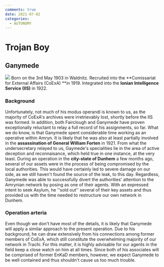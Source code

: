 ```yaml
---
comments: true
date: 2021-07-02
categories:
  - AUTONOMY
---
```


# Trojan Boy

## Ganymede
![](https://img.itch.zone/aW1nLzY0MDc5MzMucG5n/original/Tugj1c.png)
Born on the 3rd May 1903 in Waldnitz.
Recruited into the **Comissariat for External Affairs (CoExA) **in 1919.
Integrated into the **Ionian Intelligence Service (IIS)** in 1922.
### Background
Unfortunately, not much of his modus operandi is known to us, as the majority of CoExA's archives were irretrievably lost, shortly before the IIS was formed.
In addition, both Fairclough and Ganymede have proven exceptionally reluctant to relay a full record of his assignments, so far.
What we do know, is that Ganymede spent considerable time working as an operative within Amryn. It is likely that he was also at least partially involved in the **assassination of General William Forten** in 1921.
From what the undersecretary relayed to us, Gaymede's specialities lie in the area of active deception and reconnaisance, which held true in one instance, at the very least.
During an operation in the **city-state of Dunhem** a few months ago, several of our assets were in the process of being compromised by the local authorities.
This would have certainly led to severe damage on our side, as we still haven't found the source of the leak, to this day.
Regardless, Ganymede was able to successfully divert the authorities' attention to the Amrynian network by posing as one of their agents. With an expressed intent to seek Asylum, he ''sold out'' several of their key assets and thus provided us with the time needed to restructure our own network in Dunhem.
### Operation arteria
Even though we don't have most of the details, it is likely that Ganymede will apply a similar approach to the present operation.
Due to his background, he can draw extensively from his connections among former members of CoExA, which still constitute the overwhelming majority of our network in Trachi.
For this matter, it is highly advisable for our agents in the field keep a close watch on him at all times.
Since both of his associates will be comprised of former EnKaD members, however, we expect Ganymede to be well contained and thus shouldn't cause us too much trouble.
